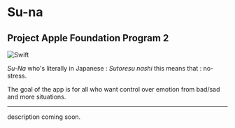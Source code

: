 # Su-na

## Project Apple Foundation Program 2 

![Swift](https://miro.medium.com/max/2200/1*S4__g3knEbuuE6qHyWIbNQ.png)

*Su-Na* who's literally in Japanese : *Sutoresu nashi* this means that : no-stress.

The goal of the app is for all who want control over emotion from bad/sad and more situations. 

***

description coming soon.
